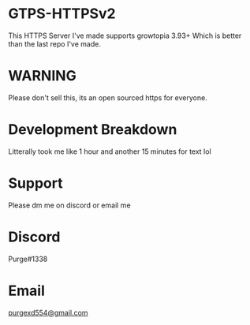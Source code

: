 # GTPS-HTTPSv2
This HTTPS Server I've made supports growtopia 3.93+ Which is better than the last repo I've made.
# WARNING
Please don't sell this, its an open sourced https for everyone.
# Development Breakdown
Litterally took me like 1 hour and another 15 minutes for text lol
# Support
Please dm me on discord or email me
# Discord
Purge#1338
# Email
purgexd554@gmail.com
